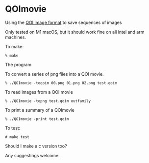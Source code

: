 # QOImovie
Using the [QOI image format](https://github.com/phoboslab/qoi) to save sequences of images

Only tested on M1 macOS, but it should work fine on all intel and arm machines.

To make:

    % make
    
The program 

To convert a series of png files into a QOI movie.

    % ./QOImovie -toqoim 00.png 01.png 02.png test.qoim

To read images from a QOI movie

    % ./QOImovie -topng test.qoim outfamily
    
To print a summary of a QOImovie
    
    % ./QOImovie -print test.qoim
    
To test:

    # make test

Should I make a c version too?

Any suggestings welcome.
